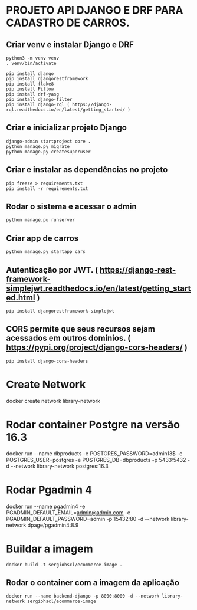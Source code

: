 # PROJETO API DJANGO E DRF PARA CADASTRO DE CARROS.

## Criar venv e instalar Django e DRF

    python3 -m venv venv
    . venv/bin/activate

    pip install django
    pip install djangorestframework
    pip install flake8
    pip install Pillow
    pip install drf-yasg
    pip install django-filter
    pip install django-rql ( https://django-rql.readthedocs.io/en/latest/getting_started/ )

## Criar e inicializar projeto Django

    django-admin startproject core .
    python manage.py migrate
    python manage.py createsuperuser

## Criar e instalar as dependências no projeto

    pip freeze > requirements.txt
    pip install -r requirements.txt

## Rodar o sistema e acessar o admin

    python manage.pu runserver

## Criar app de carros

    python manage.py startapp cars

## Autenticação por JWT. ( https://django-rest-framework-simplejwt.readthedocs.io/en/latest/getting_started.html )

    pip install djangorestframework-simplejwt

## CORS permite que seus recursos sejam acessados ​​em outros domínios. ( https://pypi.org/project/django-cors-headers/ )

    pip install django-cors-headers


# Create Network

docker create network library-network

# Rodar container Postgre na versão 16.3
docker run --name dbproducts -e POSTGRES_PASSWORD=admin13$ -e POSTGRES_USER=postgres -e POSTGRES_DB=dbproducts -p 5433:5432 -d --network library-network postgres:16.3

# Rodar Pgadmin 4
docker run --name pgadmin4 -e PGADMIN_DEFAULT_EMAIL=admin@admin.com -e PGADMIN_DEFAULT_PASSWORD=admin -p 15432:80 -d --network library-network dpage/pgadmin4:8.9

# Buildar a imagem
    docker build -t sergiohscl/ecommerce-image .

## Rodar o container com a imagem da aplicação
    docker run --name backend-django -p 8000:8000 -d --network library-network sergiohscl/ecommerce-image
